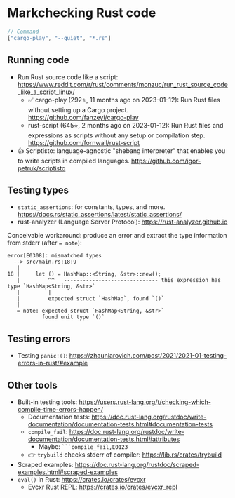 # Markchecking Rust code

```js
// Command
["cargo-play", "--quiet", "*.rs"]
```

## Running code

* Run Rust source code like a script: https://www.reddit.com/r/rust/comments/monzuc/run_rust_source_code_like_a_script_linux/
    * ✅ cargo-play (292⭐️, 11 months ago on 2023-01-12): Run Rust files without setting up a Cargo project. https://github.com/fanzeyi/cargo-play
    * rust-script (645⭐️, 2 months ago on 2023-01-12): Run Rust files and expressions as scripts without any setup or compilation step. https://github.com/fornwall/rust-script
* 👍 Scriptisto: language-agnostic "shebang interpreter" that enables you to write scripts in compiled languages. https://github.com/igor-petruk/scriptisto

## Testing types

* `static_assertions`: for constants, types, and more. https://docs.rs/static_assertions/latest/static_assertions/
* rust-analyzer (Language Server Protocol): https://rust-analyzer.github.io

Conceivable workaround: produce an error and extract the type information from stderr (after `= note`):

```
error[E0308]: mismatched types
  --> src/main.rs:18:9
   |
18 |     let () = HashMap::<String, &str>::new();
   |         ^^   ------------------------------ this expression has type `HashMap<String, &str>`
   |         |
   |         expected struct `HashMap`, found `()`
   |
   = note: expected struct `HashMap<String, &str>`
           found unit type `()`
```

## Testing errors

* Testing `panic!()`: https://zhauniarovich.com/post/2021/2021-01-testing-errors-in-rust/#example

## Other tools

* Built-in testing tools: https://users.rust-lang.org/t/checking-which-compile-time-errors-happen/
    * Documentation tests: https://doc.rust-lang.org/rustdoc/write-documentation/documentation-tests.html#documentation-tests
    * `compile_fail`: https://doc.rust-lang.org/rustdoc/write-documentation/documentation-tests.html#attributes
        * Maybe: ```` ```compile_fail,E0123 ````
    * 👉 `trybuild` checks stderr of compiler: https://lib.rs/crates/trybuild
* Scraped examples: https://doc.rust-lang.org/rustdoc/scraped-examples.html#scraped-examples
* `eval()` in Rust: https://crates.io/crates/evcxr
    * Evcxr Rust REPL: https://crates.io/crates/evcxr_repl